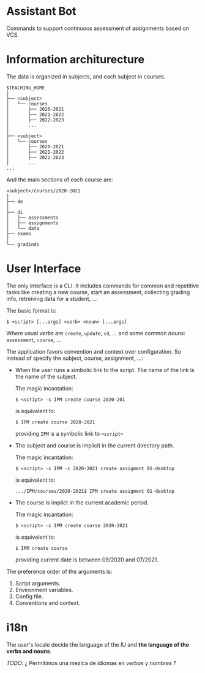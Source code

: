 # Assistant Bot

Commands to support continuous assessment of assignments based on VCS.

# Information architurecture

The data is organized in subjects, and each subject in courses.

```
$TEACHING_HOME
│
├── <subject>
│   └── courses
│       ├── 2020-2021
│       ├── 2021-2022
│       ├── 2022-2023
│       ...
│
├── <subject>
│   └── courses
│       ├── 2020-2021
│       ├── 2021-2022
│       ├── 2022-2023
│       ...
...
```

And the main sections of each course are:

```
<subject>/courses/2020-2021
│
├── de
│
├── di
│   ├── assessments
│   ├── assignments
│   └── data
├── exams
│
└── gradinds
```


# User Interface

The only interface is a CLI. It includes commands for common and
repetitive tasks like creating a new course, start an assessment,
collecting grading info, retreiving data for a student, ...

The basic format is:

```shell
$ <script> [...args] <verb> <noun> [...args]
```

Where usual _verbs_ are `create`, `update`, `cd`, ... and some common
_nouns_: `assessment`, `course`, ...

The application favors convention and context over configuration. So
instead of specify the subject, course, assignment, ...:

  * When the user runs a simbolic link to the script. The name of the
    link is the name of the subject.

    The magic incantation:

    ```shell
    $ <script> -s IPM create course 2020-201 
    ```

    is equivalent to:

    ```shell
    $ IPM create course 2020-2021
    ```
    
    providing `IPM` is a symbolic link to `<script>`


  * The subject and course is implicit in the current directory path.

    The magic incantation:

    ```shell
    $ <script> -s IPM -c 2020-2021 create assigment 01-desktop
    ```

    is equivalent to:

    ```shell
    .../IPM/courses/2020-2021$ IPM create assigment 01-desktop
    ```

  * The course is implict in the current academic period.

    The magic incantation:

    ```shell
    $ <script> -s IPM create course 2020-2021
    ```
 
    is equivalent to:

    ```shell
    $ IPM create course
    ```

    providing current date is between 09/2020 and 07/2021.


The preference order of the arguments is:

  1. Script arguments.
  2. Environment variables.
  3. Config file.
  4. Conventions and context.


# i18n

The user's locale decide the language of the IU and **the language of
the verbs and nouns**.

_TODO_: ¿ Permitimos una mezlca de idiomas en _verbos_ y _nombres_ ?
